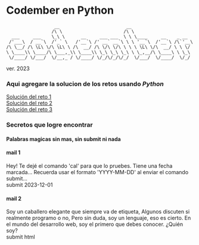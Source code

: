 # Codember en Python

```
                  __                         __
                 /\ \                       /\ \
  ___     ___    \_\ \      __     ___ ___  \ \ \____     __    _ __
 /'___\  / __`\  /'_` \   /'__`\ /' __` __`\ \ \ '__`\  /'__`\ /\`'__\
/\ \__/ /\ \L\ \/\ \L\ \ /\  __/ /\ \/\ \/\ \ \ \ \L\ \/\  __/ \ \ \/
\ \____\\ \____/\ \___,_\\ \____\\ \_\ \_\ \_\ \ \_,__/\ \____\ \ \_\
 \/____/ \/___/  \/__,_ / \/____/ \/_/\/_/\/_/  \/___/  \/____/  \/_/
```                
 ver. 2023


### Aqui agregare la solucion de los retos usando *Python*  
[Solución del reto 1](https://github.com/jeca514/Codember_en_Python/blob/main/Reto_01.ipynb)       
[Solución del reto 2](https://github.com/jeca514/Codember_en_Python/blob/main/Reto_02.ipynb)     
[Solución del reto 3](https://github.com/jeca514/Codember_en_Python/blob/main/Reto_03.ipynb)


### Secretos que logre encontrar  
#### Palabras magicas sin mas, sin submit ni nada
#### mail 1  
Hey! Te dejé el comando 'cal' para que lo pruebes. Tiene una fecha marcada... Recuerda usar el formato 'YYYY-MM-DD' al enviar el comando submit...  
submit 2023-12-01  
  
#### mail 2    
Soy un caballero elegante que siempre va de etiqueta, Algunos discuten si realmente programo o no, Pero sin duda, soy un lenguaje, eso es cierto. En el mundo del desarrollo web, soy el primero que debes conocer. ¿Quién soy?  
submit html

